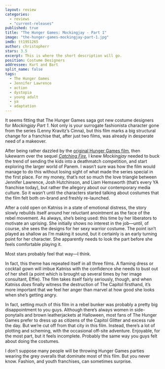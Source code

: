 ```yaml
---
layout: review
categories: 
  - reviews
  - "current-releases"
published: true
title: "The Hunger Games: Mockingjay - Part 1"
image: "the-hunger-games-mockingjay-part-1.jpg"
imdb: tt1951265
author: christopherr
stars: 3.5
excerpt: This is where the short description will go.
position: Costume Designers
addressee: Kurt and Bart
split_name: false
tags: 
  - The Hunger Games
  - Jennifer Lawrence
  - action
  - dystopia
  - young adult
  - ya
  - adaptation
---
```


It seems fitting that The Hunger Games saga got new costume designers for _Mockingjay_ _Part 1_. Not only is your surrogate fashionista character gone from the series (Lenny Kravitz’s Cinna), but this film marks a big structural change for a franchise that, after just two films, was already in desperate need of a makeover.

After being rather dazzled by the [original Hunger Games film](http://www.dearcastandcrew.com/content/2012/3/24/the-hunger-games.html), then lukewarm over the sequel [_Catching Fire_](http://www.dearcastandcrew.com/content/2013/11/22/the-hunger-games-catching-fire.html)_,_ I knew _Mockingjay_ needed to buck the trend of sending the kids into a deathmatch competition, and start exploring the larger world of Panem. I wasn’t sure was how the film would manage to do this without losing sight of what made the series special in the first place. For my money, that’s not so much the love triangle between Jennifer Lawrence, Josh Hutchinson, and Liam Hemsworth (that’s every YA franchise today), but rather the allegory about our contemporary media culture. So it wasn’t until the characters started talking about costumes that the film felt both on-brand and freshly re-launched. 

After a cold open on Katniss in a state of emotional distress, the story slowly rebuilds itself around her reluctant anointment as the face of the rebel movement. As always, she’s being used: this time by her liberators to motivate an uprising. She initially shows no interest in the job—until, of course, she sees the designs for her sexy warrior costume. The point isn’t played as shallow as I’m making it sound, but it certainly is an early turning point for her character. She apparently needs to look the part before she feels comfortable playing it. 

Most stars probably feel that way—I think.

In fact, this theme has repeated itself in all three films. A flaming dress or cocktail gown will imbue Katniss with the confidence she needs to bust out of her shell (a point which is brought up several times by her image consultant, Effie). The film takes itself fairly seriously, though, and when Katniss _does_ finally witness the destruction of The Capitol firsthand, it’s more important that we feel her anger than marvel at how good she looks when she’s getting angry. 

In fact, setting much of this film in a rebel bunker was probably a pretty big disappointment to you guys. Although there’s always women in side-ponytails and brown leatherjackets at Halloween, most fans of The Hunger Games prefer to dress up as citizens of the Capitol  Glitter and excess rule the day. But we’re cut off from that city in this film. Instead, there’s a lot of plotting and scheming, with the occasional off-site adventure. Enjoyable, for the most part, but it feels incomplete. Probably the same way you guys felt about doing the costumes.

I don’t suppose many people will be throwing Hunger Games parties wearing the grey overalls that dominate most of this film. But you never know. Fashion, and youth franchises, can sometimes surprise.